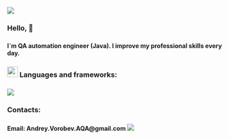 <img src="https://capsule-render.vercel.app/api?type=waving&amp;color=00FF00&amp;height=100&amp;section=header">
<h3> 
  Hello, 👋 
<h3>
  
<h4> 
I`m QA automation engineer (Java).
I improve my professional skills every day.
<h4>
  
<h3>
  <img src="https://media2.giphy.com/media/QssGEmpkyEOhBCb7e1/giphy.gif?cid=ecf05e47a0n3gi1bfqntqmob8g9aid1oyj2wr3ds3mg700bl&rid=giphy.gif" width ="25"> Languages and frameworks:
<h3>
  
  <a href="https://skillicons.dev">
    <img src="https://skillicons.dev/icons?i=java,kotlin,spring,selenium,mysql,git,github,postman,stackoverflow,ansible,bash,ubuntu,docker,maven" />
  </a>

<h3>
  Contacts:
<h3>
<h4>
Email: Andrey.Vorobev.AQA@gmail.com

<img src="https://capsule-render.vercel.app/api?type=waving&amp;color=00FF00&amp;height=100&amp;section=footer">
<h4>
